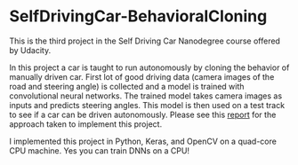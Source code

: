 # SelfDrivingCar-BehavioralCloning

This is the third project in the Self Driving Car Nanodegree course offered by Udacity.

In this project a car is taught to run autonomously by cloning the behavior of manually driven car. First lot of good driving data (camera images of the road and steering angle) is collected and a model is trained with convolutional neural networks. The trained model takes camera images as inputs and predicts steering angles. This model is then used on a test track to see if a car can be driven autonomously. Please see this [report](https://github.com/kharikri/SelfDrivingCar-BehavioralCloning/blob/master/writeup_report.md) for the approach taken to implement this project.

I implemented this project in Python, Keras, and OpenCV on a quad-core CPU machine. Yes you can train DNNs on a CPU! 
